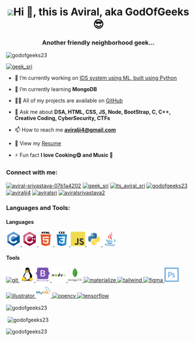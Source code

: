 <h1 align="center"><img src="https://raw.githubusercontent.com/MartinHeinz/MartinHeinz/master/wave.gif" width="30px">Hi 👋, this is Aviral, aka GodOfGeeks 😎</h1>
<h3 align="center">Another friendly neighborhood geek...</h3>

<p align="left"> <img src="https://komarev.com/ghpvc/?username=godofgeeks23&label=Profile%20views&color=0e75b6&style=flat" alt="godofgeeks23" /> </p>

<p align="left"> <a href="https://twitter.com/geek_sri" target="blank"><img src="https://img.shields.io/twitter/follow/geek_sri?logo=twitter&style=for-the-badge" alt="geek_sri" /></a> </p>

- 🔭 I’m currently working on [IDS system using ML, built using Python](https://github.com/godofgeeks23/python_IDS)

- 🌱 I’m currently learning **MongoDB**

- 👨‍💻 All of my projects are available on [GitHub](https://github.com/godofgeeks23)

- 💬 Ask me about **DSA, HTML, CSS, JS, Node, BootStrap, C, C++, Creative Coding, CyberSecurity, CTFs**

- 📫 How to reach me **aviralji4@gmail.com**

- 📄 View my [Resume](https://drive.google.com/file/d/1wwvVCx_Ea6p7YVOUla_9EcO6THd4Sefr/view?usp=sharing)

- ⚡ Fun fact **I love Cooking😋 and Music 🎵**

<h3 align="left">Connect with me:</h3>
<p align="left">
<a href="https://linkedin.com/in/aviral-srivastava-07b1a4202" target="blank"><img align="center" src="https://raw.githubusercontent.com/rahuldkjain/github-profile-readme-generator/master/src/images/icons/Social/linked-in-alt.svg" alt="aviral-srivastava-07b1a4202" height="30" width="40" /></a>
<a href="https://twitter.com/geek_sri" target="blank"><img align="center" src="https://raw.githubusercontent.com/rahuldkjain/github-profile-readme-generator/master/src/images/icons/Social/twitter.svg" alt="geek_sri" height="30" width="40" /></a>
<a href="https://instagram.com/its_aviral_sri" target="blank"><img align="center" src="https://raw.githubusercontent.com/rahuldkjain/github-profile-readme-generator/master/src/images/icons/Social/instagram.svg" alt="its_aviral_sri" height="30" width="40" /></a>
<a href="https://dev.to/godofgeeks23" target="blank"><img align="center" src="https://raw.githubusercontent.com/rahuldkjain/github-profile-readme-generator/master/src/images/icons/Social/devto.svg" alt="godofgeeks23" height="30" width="40" /></a>
<a href="https://www.hackerrank.com/aviralji4" target="blank"><img align="center" src="https://raw.githubusercontent.com/rahuldkjain/github-profile-readme-generator/master/src/images/icons/Social/hackerrank.svg" alt="aviralji4" height="30" width="40" /></a>
<a href="https://www.leetcode.com/aviralsri" target="blank"><img align="center" src="https://raw.githubusercontent.com/rahuldkjain/github-profile-readme-generator/master/src/images/icons/Social/leet-code.svg" alt="aviralsri" height="30" width="40" /></a>
<a href="https://auth.geeksforgeeks.org/user/aviralsrivastava2" target="blank"><img align="center" src="https://raw.githubusercontent.com/rahuldkjain/github-profile-readme-generator/master/src/images/icons/Social/geeks-for-geeks.svg" alt="aviralsrivastava2" height="30" width="40" /></a>
</p>

<h3 align="left">Languages and Tools:</h3>
<p align="left">
    <h4 align="left">Languages</h3> 
        <a href="https://www.cprogramming.com/" target="_blank" rel="noreferrer"> <img src="https://raw.githubusercontent.com/devicons/devicon/master/icons/c/c-original.svg" alt="c" width="40" height="40"/> </a> 
        <a href="https://www.w3schools.com/cpp/" target="_blank" rel="noreferrer"> <img src="https://raw.githubusercontent.com/devicons/devicon/master/icons/cplusplus/cplusplus-original.svg" alt="cplusplus" width="40" height="40"/> </a> 
        <a href="https://www.w3.org/html/" target="_blank" rel="noreferrer"> <img src="https://raw.githubusercontent.com/devicons/devicon/master/icons/html5/html5-original-wordmark.svg" alt="html5" width="40" height="40"/> </a> 
        <a href="https://www.w3schools.com/css/" target="_blank" rel="noreferrer"> <img src="https://raw.githubusercontent.com/devicons/devicon/master/icons/css3/css3-original-wordmark.svg" alt="css3" width="40" height="40"/> </a>  
        <a href="https://developer.mozilla.org/en-US/docs/Web/JavaScript" target="_blank" rel="noreferrer"> <img src="https://raw.githubusercontent.com/devicons/devicon/master/icons/javascript/javascript-original.svg" alt="javascript" width="40" height="40"/> </a> 
        <a href="https://www.python.org" target="_blank" rel="noreferrer"> <img src="https://raw.githubusercontent.com/devicons/devicon/master/icons/python/python-original.svg" alt="python" width="40" height="40"/> </a> 
        <a href="https://www.java.com" target="_blank" rel="noreferrer"> <img src="https://raw.githubusercontent.com/devicons/devicon/master/icons/java/java-original.svg" alt="java" width="40" height="40"/> </a> 
    <h4 align="left">Tools</h3> 
    <a href="https://git-scm.com/" target="_blank" rel="noreferrer"> <img src="https://www.vectorlogo.zone/logos/git-scm/git-scm-icon.svg" alt="git" width="40" height="40"/> </a> 
    <a href="https://www.linux.org/" target="_blank" rel="noreferrer"> <img src="https://raw.githubusercontent.com/devicons/devicon/master/icons/linux/linux-original.svg" alt="linux" width="40" height="40"/> </a> 
    <a href="https://getbootstrap.com" target="_blank" rel="noreferrer"> <img src="https://raw.githubusercontent.com/devicons/devicon/master/icons/bootstrap/bootstrap-plain-wordmark.svg" alt="bootstrap" width="40" height="40"/> </a>
    <a href="https://nodejs.org" target="_blank" rel="noreferrer"> <img src="https://raw.githubusercontent.com/devicons/devicon/master/icons/nodejs/nodejs-original-wordmark.svg" alt="nodejs" width="40" height="40"/> </a> 
    <a href="https://www.mongodb.com/" target="_blank" rel="noreferrer"> <img src="https://raw.githubusercontent.com/devicons/devicon/master/icons/mongodb/mongodb-original-wordmark.svg" alt="mongodb" width="40" height="40"/> </a> 
    <a href="https://materializecss.com/" target="_blank" rel="noreferrer"> <img src="https://raw.githubusercontent.com/prplx/svg-logos/5585531d45d294869c4eaab4d7cf2e9c167710a9/svg/materialize.svg" alt="materialize" width="40" height="40"/> </a> 
    <a href="https://tailwindcss.com/" target="_blank" rel="noreferrer"> <img src="https://www.vectorlogo.zone/logos/tailwindcss/tailwindcss-icon.svg" alt="tailwind" width="40" height="40"/> </a> 
    <a href="https://www.figma.com/" target="_blank" rel="noreferrer"> <img src="https://www.vectorlogo.zone/logos/figma/figma-icon.svg" alt="figma" width="40" height="40"/> </a> 
    <a href="https://www.photoshop.com/en" target="_blank" rel="noreferrer"> <img src="https://raw.githubusercontent.com/devicons/devicon/master/icons/photoshop/photoshop-line.svg" alt="photoshop" width="40" height="40"/> </a> 
    <a href="https://www.adobe.com/in/products/illustrator.html" target="_blank" rel="noreferrer"> <img src="https://www.vectorlogo.zone/logos/adobe_illustrator/adobe_illustrator-icon.svg" alt="illustrator" width="40" height="40"/> </a> 
    <a href="https://www.mysql.com/" target="_blank" rel="noreferrer"> <img src="https://raw.githubusercontent.com/devicons/devicon/master/icons/mysql/mysql-original-wordmark.svg" alt="mysql" width="40" height="40"/> </a> 
    <a href="https://opencv.org/" target="_blank" rel="noreferrer"> <img src="https://www.vectorlogo.zone/logos/opencv/opencv-icon.svg" alt="opencv" width="40" height="40"/> </a> 
    <a href="https://www.tensorflow.org" target="_blank" rel="noreferrer"> <img src="https://www.vectorlogo.zone/logos/tensorflow/tensorflow-icon.svg" alt="tensorflow" width="40" height="40"/> </a> 
</p>

<p><img align="center" src="https://github-readme-stats.vercel.app/api/top-langs?username=godofgeeks23&show_icons=true&locale=en&layout=compact" alt="godofgeeks23" /></p>

<p>&nbsp;<img align="center" src="https://github-readme-stats.vercel.app/api?username=godofgeeks23&show_icons=true&locale=en" alt="godofgeeks23" /></p>

<p><img align="center" src="https://github-readme-streak-stats.herokuapp.com/?user=godofgeeks23&" alt="godofgeeks23" /></p>

